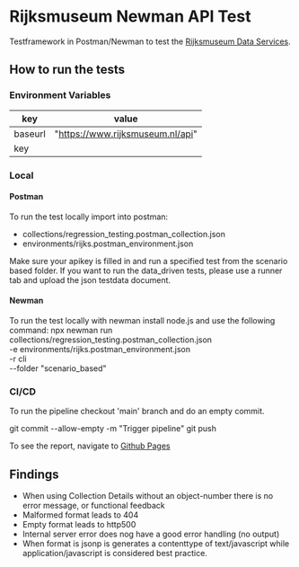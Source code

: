 # Rijksmuseum Newman API Test

Testframework in Postman/Newman to test the [Rijksmuseum Data Services](https://data.rijksmuseum.nl/docs/).

## How to run the tests ##

### Environment Variables ###

| key      | value                            |
|----------|----------------------------------|
| baseurl  | "https://www.rijksmuseum.nl/api" |
| key      |                                  |


### Local ### 

#### Postman ####

To run the test locally import into postman:
 - collections/regression_testing.postman_collection.json 
 - environments/rijks.postman_environment.json

Make sure your apikey is filled in and run a specified test from the scenario based folder. If you want to run the data_driven tests, please use a runner tab and upload the json testdata document. 

#### Newman #### 

To run the test locally with newman install node.js and use the following command:
	  npx newman run collections/regression_testing.postman_collection.json \
	    -e environments/rijks.postman_environment.json \
	    -r cli \
	    --folder "scenario_based"

### CI/CD ###

To run the pipeline checkout 'main' branch and do an empty commit.

git commit --allow-empty -m "Trigger pipeline"
git push

To see the report, navigate to [Github Pages](https://alebr001.github.io/rijksmuseum_api_assessment_pm/)


## Findings ##

* When using Collection Details without an object-number there is no error message, or functional feedback
* Malformed format leads to 404
* Empty format leads to http500 
* Internal server error does nog have a good error handling (no output)
* When format is jsonp is generates a contenttype of text/javascript while application/javascript is considered best practice. 